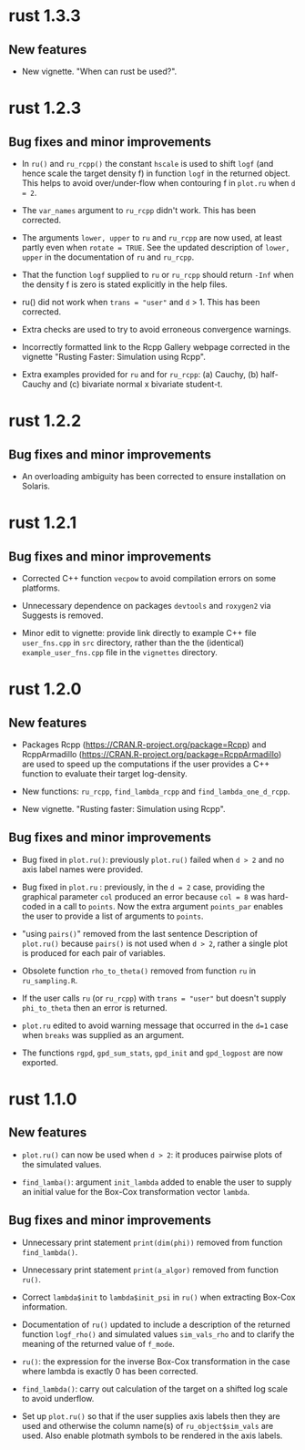 # rust 1.3.3

## New features

* New vignette. "When can rust be used?".

# rust 1.2.3

## Bug fixes and minor improvements

* In `ru()` and `ru_rcpp()` the constant `hscale` is used to shift `logf` (and hence scale the target density f) in function `logf` in the returned object.  This helps to avoid over/under-flow when contouring f in `plot.ru` when `d = 2`.

* The `var_names` argument to `ru_rcpp` didn't work.  This has been corrected.

* The arguments `lower, upper` to `ru` and `ru_rcpp` are now used, at least partly even when `rotate = TRUE`.  See the updated description of `lower, upper` in the documentation of `ru` and `ru_rcpp`.

* That the function `logf` supplied to `ru` or `ru_rcpp` should return `-Inf` when the density f is zero is stated explicitly in the help files.

* ru() did not work when `trans = "user"` and `d` > 1. This has been corrected.

* Extra checks are used to try to avoid erroneous convergence warnings.

* Incorrectly formatted link to the Rcpp Gallery webpage corrected in the vignette "Rusting Faster: Simulation using Rcpp".

* Extra examples provided for `ru` and for `ru_rcpp`: (a) Cauchy, (b) half-Cauchy and (c) bivariate normal x bivariate student-t.

# rust 1.2.2

## Bug fixes and minor improvements

* An overloading ambiguity has been corrected to ensure installation on Solaris.

# rust 1.2.1

## Bug fixes and minor improvements

* Corrected C++ function `vecpow` to avoid compilation errors on some platforms.

* Unnecessary dependence on packages `devtools` and `roxygen2` via Suggests is removed.

* Minor edit to vignette: provide link directly to example C++ file `user_fns.cpp` in `src` directory, rather than the the (identical) `example_user_fns.cpp` file in the `vignettes` directory.

# rust 1.2.0

## New features

* Packages Rcpp (https://CRAN.R-project.org/package=Rcpp) and RcppArmadillo (https://CRAN.R-project.org/package=RcppArmadillo) are used to speed up the computations if the user provides a C++ function to evaluate their target log-density. 

* New functions: `ru_rcpp`, `find_lambda_rcpp` and `find_lambda_one_d_rcpp`.  

* New vignette. "Rusting faster: Simulation using Rcpp".

## Bug fixes and minor improvements

* Bug fixed in `plot.ru()`: previously `plot.ru()` failed when `d > 2`  and no axis label names were provided.

* Bug fixed in `plot.ru` : previously, in the `d = 2` case, providing the graphical parameter `col` produced an error because `col = 8` was hard-coded in a call to `points`. Now the extra argument `points_par` enables the user to provide a list of arguments to `points`.

* "using `pairs()`" removed from the last sentence Description of `plot.ru()` because `pairs()` is not used when `d > 2`, rather a single plot is produced for each pair of variables.

* Obsolete function `rho_to_theta()` removed from function `ru` in `ru_sampling.R`.

* If the user calls `ru` (or `ru_rcpp`) with `trans = "user"` but doesn't supply `phi_to_theta` then an error is returned.

* `plot.ru` edited to avoid warning message that occurred in the `d=1` case when `breaks` was supplied as an argument.

* The functions `rgpd`, `gpd_sum_stats`, `gpd_init` and `gpd_logpost` are now exported.

# rust 1.1.0

## New features

* `plot.ru()` can now be used when `d > 2`: it produces pairwise plots of the simulated values.

* `find_lamba()`: argument `init_lambda` added to enable the user to supply an initial value for the Box-Cox transformation vector `lambda`.

## Bug fixes and minor improvements

* Unnecessary print statement `print(dim(phi))` removed from function `find_lambda()`.

* Unnecessary print statement `print(a_algor)` removed from function `ru()`.

* Correct `lambda$init` to `lambda$init_psi` in `ru()` when extracting Box-Cox information.
   
* Documentation of `ru()` updated to include a description of the returned function `logf_rho()` and simulated values `sim_vals_rho` and to clarify the meaning of the returned value of `f_mode`.

* `ru()`: the expression for the inverse Box-Cox transformation in the case where lambda is exactly 0 has been corrected. 

* `find_lambda()`: carry out calculation of the target on a shifted log scale to avoid underflow.

* Set up `plot.ru()` so that if the user supplies axis labels then they are used and otherwise the column name(s) of `ru_object$sim_vals` are used. Also enable plotmath symbols to be rendered in the axis labels.
